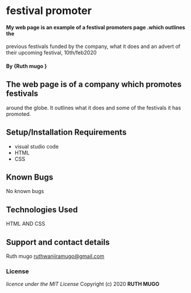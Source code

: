 # festival promoter
#### My web page is an example of a  festival promoters page .which outlines the 
previous festivals funded by the company, what it does and an advert of their upcoming
festival, 10th/feb2020
#### By **{Ruth mugo }**
##  The web page is of a company which promotes  festivals 
around the globe.
It outlines what it does and some of the festivals it has promoted.
## Setup/Installation Requirements
* visual studio code
* HTML
* CSS

## Known Bugs
No known bugs
## Technologies Used
HTML AND CSS
## Support and contact details
Ruth mugo
ruthwanjiramugo@gmail.com
### License
*licence under the MIT License*
Copyright (c) 2020 **RUTH MUGO**
  